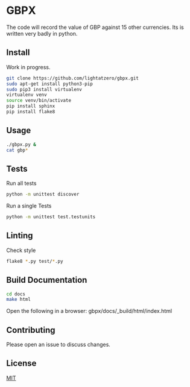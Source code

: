 # GBPX

The code will record the value of GBP against 15 other currencies.
Its is written very badly in python.

## Install

Work in progress.

```bash
git clone https://github.com/lightatzero/gbpx.git
sudo apt-get install python3-pip
sudo pip3 install virtualenv
virtualenv venv
source venv/bin/activate
pip install sphinx
pip install flake8
```

## Usage

```bash
./gbpx.py &
cat gbp*
```

## Tests

Run all tests
```bash
python -m unittest discover
```

Run a single Tests
```bash
python -m unittest test.testunits
```

## Linting

Check style
```bash
flake8 *.py test/*.py
```


## Build Documentation 

```bash
cd docs
make html
```

Open the following in a browser:
gbpx/docs/_build/html/index.html 

## Contributing
Please open an issue to discuss changes.

## License
[MIT](https://choosealicense.com/licenses/mit/)
